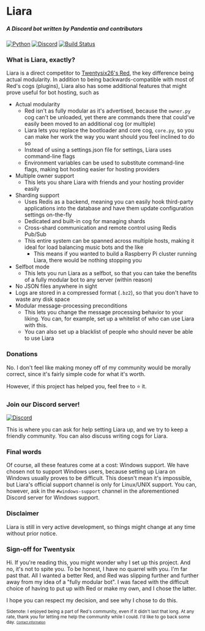 # Liara
##### A Discord bot written by Pandentia and contributors

[![Python](https://img.shields.io/badge/python-3.5-blue.svg)](https://python.org)
[![Discord](https://discordapp.com/api/guilds/247754180763189258/widget.png?style=shield)](https://discord.gg/JRJjMTy)
[![Build Status](https://jenkins.pandentia.cf/buildStatus/icon?job=Liara)](https://jenkins.pandentia.cf/job/Liara)

### What is Liara, exactly?
Liara is a direct competitor to [Twentysix26's Red](https://github.com/Twentysix26/Red-DiscordBot), the key difference being actual modularity. In addition to being backwards-compatible with most of Red's cogs (plugins), Liara also has some additional features that might prove useful for bot hosting, such as

 * Actual modularity
   * Red isn't as fully modular as it's advertised, because the `owner.py` cog can't be unloaded, yet there are commands there that could've easily been moved to an additional cog (or multiple)
   * Liara lets you replace the bootloader and core cog, `core.py`, so you can make her work the way you want should you feel inclined to do so
   * Instead of using a settings.json file for settings, Liara uses command-line flags
   * Environment variables can be used to substitute command-line flags, making bot hosting easier for hosting providers
 * Multiple owner support
   * This lets you share Liara with friends and your hosting provider easily
 * Sharding support
   * Uses Redis as a backend, meaning you can easily hook third-party applications into the database and have them update configuration settings on-the-fly
   * Dedicated and built-in cog for managing shards
   * Cross-shard communication and remote control using Redis Pub/Sub
   * This entire system can be spanned across multiple hosts, making it ideal for load balancing music bots and the like
     * This means if you wanted to build a Raspberry Pi cluster running Liara, there would be nothing stopping you
 * Selfbot mode
   * This lets you run Liara as a selfbot, so that you can take the benefits of a fully modular bot to any server (within reason)
 * No JSON files anywhere in sight
 * Logs are stored in a compressed format (`.bz2`), so that you don't have to waste any disk space
 * Modular message-processing preconditions
   * This lets you change the message processing behavior to your liking. You can, for example, set up a whitelist of who can use Liara with this.
   * You can also set up a blacklist of people who should never be able to use Liara

### Donations
No. I don't feel like making money off of my community would be morally correct, since it's fairly simple code for what it's worth.

However, if this project has helped you, feel free to :star: it.

### Join our Discord server!
[![Discord](https://discordapp.com/api/guilds/247754180763189258/widget.png?style=banner3)](https://discord.gg/JRJjMTy)

This is where you can ask for help setting Liara up, and we try to keep a friendly community. You can also discuss writing cogs for Liara.

### Final words
Of course, all these features come at a cost: Windows support.
We have chosen not to support Windows users, because setting up Liara on Windows usually proves to be difficult. This doesn't mean it's impossible, but Liara's official support channel is only for Linux/UNIX support. You can, however, ask in the `#windows-support` channel in the aforementioned Discord server for Windows support.

### Disclaimer
Liara is still in very active development, so things might change at any time without prior notice.

### Sign-off for Twentysix
Hi. If you're reading this, you might wonder why I set up this project. And no, it's not to spite you. To be honest, I have no quarrel with you. I'm far past that. All I wanted a better Red, and Red was slipping further and further away from my idea of a "fully modular bot". I was faced with the difficult choice of having to put up with Red or make my own, and I chose the latter.

I hope you can respect my decision, and see why I chose to do this.

<sub>Sidenote: I enjoyed being a part of Red's community, even if it didn't last that long. At any rate, thank you for letting me help the community while I could. I'd like to go back some day. <sub><sup>[Contact information](https://api.pandentia.cf/discord/user/136900814408122368)</sup></sub></sub>
